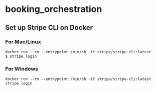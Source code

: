 # booking_orchestration


## Set up Stripe CLI on Docker
### For Mac/Linux
```
docker run --rm --entrypoint /bin/sh -it stripe/stripe-cli:latest
$ stripe login 
```
### For Windows
```
docker run --rm --entrypoint /bin/sh -it stripe/stripe-cli:latest
stripe login 
```
